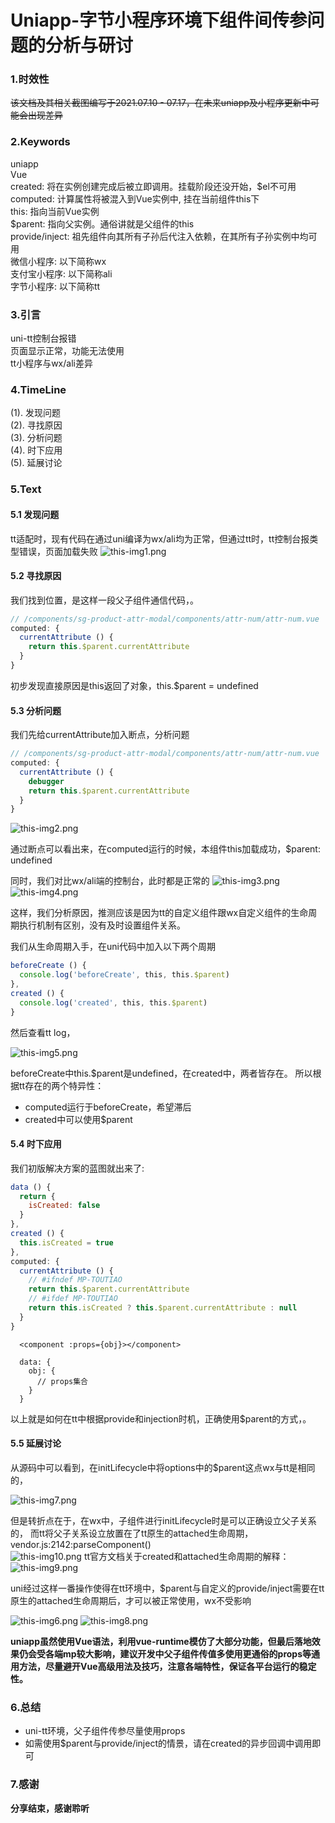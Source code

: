 # Uniapp-字节小程序环境下组件间传参问题的分析与研讨

### 1.时效性
~~该文档及其相关截图编写于2021.07.10 - 07.17，在未来uniapp及小程序更新中可能会出现差异~~

### 2.Keywords
uniapp<br>
Vue<br>
created: 将在实例创建完成后被立即调用。挂载阶段还没开始，$el不可用<br>
computed: 计算属性将被混入到Vue实例中, 挂在当前组件this下<br>
this: 指向当前Vue实例<br>
$parent: 指向父实例。通俗讲就是父组件的this<br>
provide/inject: 祖先组件向其所有子孙后代注入依赖，在其所有子孙实例中均可用<br>
微信小程序: 以下简称wx<br>
支付宝小程序: 以下简称ali<br>
字节小程序: 以下简称tt<br>


### 3.引言
uni-tt控制台报错<br>
页面显示正常，功能无法使用<br>
tt小程序与wx/ali差异<br>

### 4.TimeLine

(1). 发现问题<br>
(2). 寻找原因<br>
(3). 分析问题<br>
(4). 时下应用<br>
(5). 延展讨论<br>


### 5.Text

#### 5.1 发现问题
tt适配时，现有代码在通过uni编译为wx/ali均为正常，但通过tt时，tt控制台报类型错误，页面加载失败
![this-img1.png](https://github.com/ColorChan/Basic/blob/master/seminar/source/this-img1.png)

#### 5.2 寻找原因

我们找到位置，是这样一段父子组件通信代码，。
``` js
// /components/sg-product-attr-modal/components/attr-num/attr-num.vue
computed: {
  currentAttribute () {
    return this.$parent.currentAttribute
  }
}
```

初步发现直接原因是this返回了对象，this.$parent = undefined


#### 5.3 分析问题

我们先给currentAttribute加入断点，分析问题
``` js
// /components/sg-product-attr-modal/components/attr-num/attr-num.vue
computed: {
  currentAttribute () {
    debugger
    return this.$parent.currentAttribute
  }
}
```

![this-img2.png](https://github.com/ColorChan/Basic/blob/master/seminar/source/this-img2.png)

通过断点可以看出来，在computed运行的时候，本组件this加载成功，$parent: undefined

同时，我们对比wx/ali端的控制台，此时都是正常的
![this-img3.png](https://github.com/ColorChan/Basic/blob/master/seminar/source/this-img3.png)
![this-img4.png](https://github.com/ColorChan/Basic/blob/master/seminar/source/this-img4.png)

这样，我们分析原因，推测应该是因为tt的自定义组件跟wx自定义组件的生命周期执行机制有区别，没有及时设置组件关系。

我们从生命周期入手，在uni代码中加入以下两个周期
```js
beforeCreate () {
  console.log('beforeCreate', this, this.$parent)
},
created () {
  console.log('created', this, this.$parent)
}
```
然后查看tt log，

![this-img5.png](https://github.com/ColorChan/Basic/blob/master/seminar/source/this-img5.png)

beforeCreate中this.$parent是undefined，在created中，两者皆存在。
所以根据tt存在的两个特异性：
- computed运行于beforeCreate，希望滞后
- created中可以使用$parent


#### 5.4 时下应用
我们初版解决方案的蓝图就出来了:
```js
data () {
  return {
    isCreated: false
  }
},
created () {
  this.isCreated = true
},
computed: {
  currentAttribute () {
    // #ifndef MP-TOUTIAO
    return this.$parent.currentAttribute
    // #ifdef MP-TOUTIAO
    return this.isCreated ? this.$parent.currentAttribute : null
  }
}
```

``` text
  <component :props={obj}></component>

  data: {
    obj: {
      // props集合
    }
  }
```

以上就是如何在tt中根据provide和injection时机，正确使用$parent的方式，。
<!-- 那么为什么会出现这种情况呢，我们如何对uni以及tt的生命周期知根知底呢，。 -->

#### 5.5 延展讨论

从源码中可以看到，在initLifecycle中将options中的$parent这点wx与tt是相同的，

![this-img7.png](https://github.com/ColorChan/Basic/blob/master/seminar/source/this-img7.png)

但是转折点在于，在wx中，子组件进行initLifecycle时是可以正确设立父子关系的，
而tt将父子关系设立放置在了tt原生的attached生命周期，vendor.js:2142:parseComponent()<br>
![this-img10.png](https://github.com/ColorChan/Basic/blob/master/seminar/source/this-img10.png)
tt官方文档关于created和attached生命周期的解释：<br>
![this-img9.png](https://github.com/ColorChan/Basic/blob/master/seminar/source/this-img9.png)

uni经过这样一番操作使得在tt环境中，$parent与自定义的provide/inject需要在tt原生的attached生命周期后，才可以被正常使用，wx不受影响

![this-img6.png](https://github.com/ColorChan/Basic/blob/master/seminar/source/this-img6.png)
![this-img8.png](https://github.com/ColorChan/Basic/blob/master/seminar/source/this-img8.png)

**uniapp虽然使用Vue语法，利用vue-runtime模仿了大部分功能，但最后落地效果仍会受各端mp较大影响，建议开发中父子组件传值多使用更通俗的props等通用方法，尽量避开Vue高级用法及技巧，注意各端特性，保证各平台运行的稳定性。**


### 6.总结

- uni-tt环境，父子组件传参尽量使用props
- 如需使用$parent与provide/inject的情景，请在created的异步回调中调用即可


### 7.感谢

**分享结束，感谢聆听**
